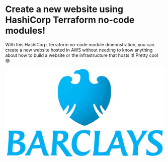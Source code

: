 # Create a new website using HashiCorp Terraform no-code modules!

With this HashiCorp Terraform no-code module dmeonstration, you can create a new website hosted in AWS without needing to know anything about how to build a website or the infrastructure that hosts it! Pretty cool 😎

![Alt text](./images/Barclays-Logo.jpg "barclays-logo")
